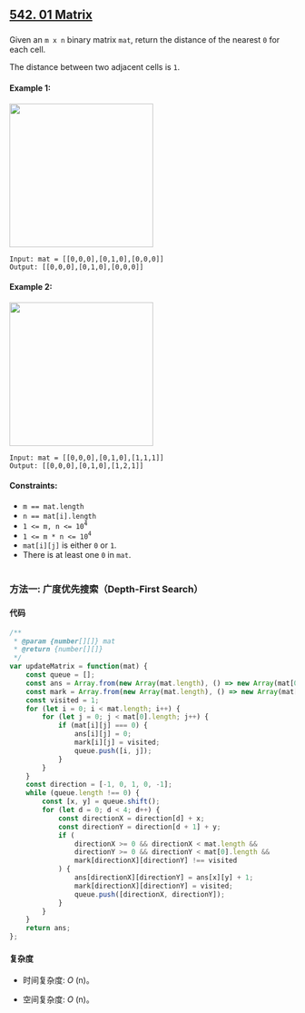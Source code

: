 ## [542. 01 Matrix](https://leetcode.com/problems/01-matrix/)

###

Given an `m x n` binary matrix `mat`, return the distance of the nearest `0` for each cell.

The distance between two adjacent cells is `1`.

#### Example 1:

<img src="https://assets.leetcode.com/uploads/2021/04/24/01-1-grid.jpg" width="253" />

```
Input: mat = [[0,0,0],[0,1,0],[0,0,0]]
Output: [[0,0,0],[0,1,0],[0,0,0]]
```

#### Example 2:

<img src="https://assets.leetcode.com/uploads/2021/04/24/01-2-grid.jpg" width="253" />

```
Input: mat = [[0,0,0],[0,1,0],[1,1,1]]
Output: [[0,0,0],[0,1,0],[1,2,1]]
```

#### Constraints:

-   `m == mat.length`
-   `n == mat[i].length`
-   `1 <= m, n <= 10`<sup>`4`</sup>
-   `1 <= m * n <= 10`<sup>`4`</sup>
-   `mat[i][j]` is either `0` or `1`.
-   There is at least one `0` in `mat`.

#

### 方法一: 广度优先搜索（Depth-First Search）

#### 代码

```JavaScript []
/**
 * @param {number[][]} mat
 * @return {number[][]}
 */
var updateMatrix = function(mat) {
    const queue = [];
    const ans = Array.from(new Array(mat.length), () => new Array(mat[0].length));
    const mark = Array.from(new Array(mat.length), () => new Array(mat[0].length));
    const visited = 1;
    for (let i = 0; i < mat.length; i++) {
        for (let j = 0; j < mat[0].length; j++) {
            if (mat[i][j] === 0) {
                ans[i][j] = 0;
                mark[i][j] = visited;
                queue.push([i, j]);
            }
        }
    }
    const direction = [-1, 0, 1, 0, -1];
    while (queue.length !== 0) {
        const [x, y] = queue.shift();
        for (let d = 0; d < 4; d++) {
            const directionX = direction[d] + x;
            const directionY = direction[d + 1] + y;
            if (
                directionX >= 0 && directionX < mat.length &&
                directionY >= 0 && directionY < mat[0].length &&
                mark[directionX][directionY] !== visited
            ) {
                ans[directionX][directionY] = ans[x][y] + 1;
                mark[directionX][directionY] = visited;
                queue.push([directionX, directionY]);
            }
        }
    }
    return ans;
};
```

#### 复杂度

-   时间复杂度: _O_ (n)。

-   空间复杂度: _O_ (n)。
